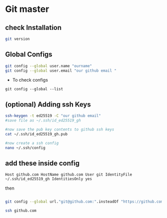# Git master

## check Installation
``` bash
git version
```

## Global Configs
``` bash 
git config --global user.name "ourname"
git config --global user.email "our github email "
```

- To check configs

`
git config --global --list
`

## (optional) Adding ssh Keys 

``` bash
ssh-keygen -t ed25519 -C "our github email"
#save file as ~/.ssh/id_ed25519_gh

#now save the pub key contents to github ssh keys
cat ~/.ssh/id_ed25519_gh.pub

#now create a ssh config 
nano ~/.ssh/config

```

## add these inside config
`
Host github.com
    HostName github.com
    User git
    IdentityFile ~/.ssh/id_ed25519_gh
    IdentitiesOnly yes
`

then

``` bash

git config --global url."git@github.com:".insteadOf "https://github.com"

ssh github.com

```